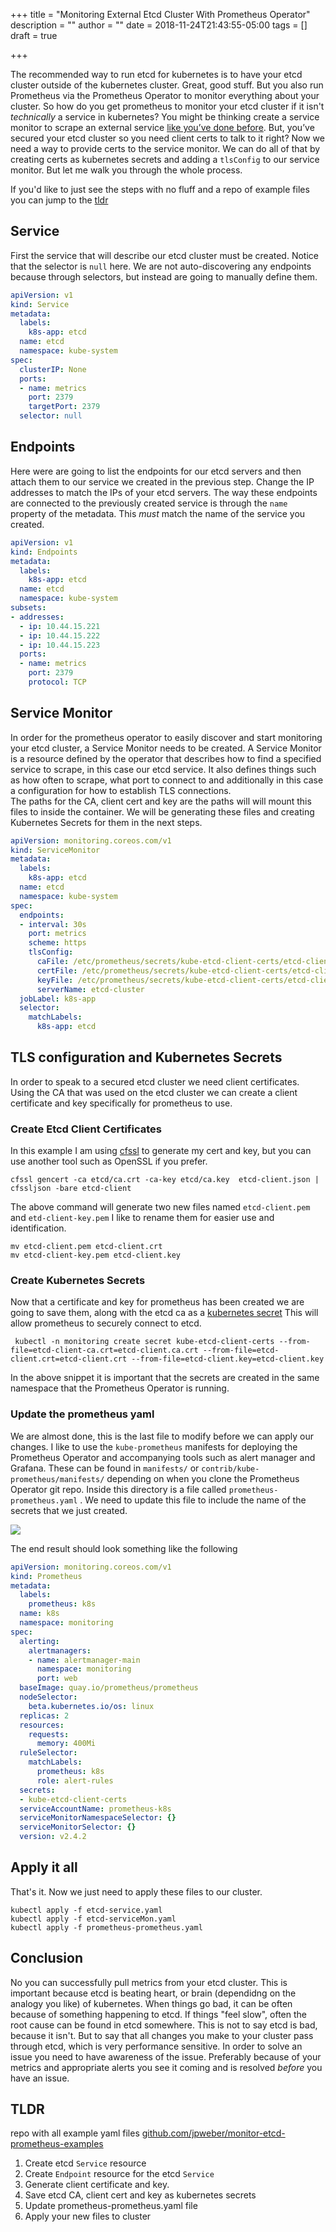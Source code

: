 +++
title = "Monitoring External Etcd Cluster With Prometheus Operator"
description = ""
author = ""
date = 2018-11-24T21:43:55-05:00
tags = []
draft = true

+++

The recommended way to run etcd for kubernetes is to have your etcd cluster outside of the kubernetes cluster. Great, good stuff. But you also run Prometheus via the Prometheus Operator to monitor everything about your cluster. So how do you get prometheus to monitor your etcd cluster if it isn't _technically_ a service in kubernetes?  You might be thinking create a service monitor to scrape an external service [like you’ve done before](/blog/monitor-external-services-with-the-prometheus-operator). But, you’ve secured your etcd cluster so you need client certs to talk to it right? Now we need a way to provide certs to the service monitor.  We can do all of that by creating certs as kubernetes secrets and adding a `tlsConfig` to our service monitor. But let me walk you through the whole process.

If you'd like to just see the steps with no fluff and a repo of example files you can jump to the [tldr](#tldr)

## Service

First the service that will describe our etcd cluster must be created. Notice that the selector is `null` here. We are not auto-discovering any endpoints because through selectors, but instead are going to manually define them.

``` yaml
apiVersion: v1
kind: Service
metadata:
  labels:
    k8s-app: etcd
  name: etcd
  namespace: kube-system
spec:
  clusterIP: None
  ports:
  - name: metrics
    port: 2379
    targetPort: 2379
  selector: null
```

## Endpoints

Here were are going to list the endpoints for our etcd servers and then attach them to our service we created in the previous step.  Change the IP addresses to match the IPs of your etcd servers. The way these endpoints are connected to the previously created service is through the `name` property of the metadata. This _must_ match the name of the service you created.

``` yaml
apiVersion: v1
kind: Endpoints
metadata:
  labels:
    k8s-app: etcd
  name: etcd
  namespace: kube-system
subsets:
- addresses:
  - ip: 10.44.15.221
  - ip: 10.44.15.222
  - ip: 10.44.15.223
  ports:
  - name: metrics
    port: 2379
    protocol: TCP
```

## Service Monitor

In order for the prometheus operator to easily discover and start monitoring your etcd cluster, a Service Monitor needs to be created. A Service Monitor is a resource defined by the operator that describes how to  find a specified service to scrape, in this case our etcd service. It also defines things such as how often to scrape, what port to connect to and additionally in this case a configuration for how to establish TLS connections.  
The paths for the CA, client cert and key are the paths will will mount this files to inside the container. We will be generating these files and creating Kubernetes Secrets for them in the next steps.

``` yaml
apiVersion: monitoring.coreos.com/v1
kind: ServiceMonitor
metadata:
  labels:
    k8s-app: etcd
  name: etcd
  namespace: kube-system
spec:
  endpoints:
  - interval: 30s
    port: metrics
    scheme: https
    tlsConfig:
      caFile: /etc/prometheus/secrets/kube-etcd-client-certs/etcd-client-ca.crt
      certFile: /etc/prometheus/secrets/kube-etcd-client-certs/etcd-client.crt
      keyFile: /etc/prometheus/secrets/kube-etcd-client-certs/etcd-client.key
      serverName: etcd-cluster
  jobLabel: k8s-app
  selector:
    matchLabels:
      k8s-app: etcd
```

## TLS configuration and Kubernetes Secrets

In order to speak to a secured etcd cluster we need client certificates. Using the CA that was used on the etcd cluster we can create a  client certificate and key specifically for prometheus to use.

### Create Etcd Client Certificates

In this example I am using [cfssl](https://github.com/cloudflare/cfssl) to generate my cert and key, but you can use another tool such as OpenSSL if you prefer.

``` shell
cfssl gencert -ca etcd/ca.crt -ca-key etcd/ca.key  etcd-client.json | cfssljson -bare etcd-client
```

The above command will generate two new files named `etcd-client.pem` and `etd-client-key.pem`  I like to rename them for easier use and identification.

``` shell
mv etcd-client.pem etcd-client.crt
mv etcd-client-key.pem etcd-client.key
```

### Create Kubernetes  Secrets

Now that a certificate and key for prometheus has been created we are going to save them, along with the etcd ca as a [kubernetes secret](https://kubernetes.io/docs/concepts/configuration/secret/) This will allow prometheus  to securely connect to etcd.

``` shell
 kubectl -n monitoring create secret kube-etcd-client-certs --from-file=etcd-client-ca.crt=etcd-client.ca.crt --from-file=etcd-client.crt=etcd-client.crt --from-file=etcd-client.key=etcd-client.key
```

In the above snippet it is important that the secrets are created in the same namespace that the Prometheus Operator is running.

### Update the prometheus yaml

We are almost done, this is the last file to modify before we can apply our changes.  I like to use the `kube-prometheus` manifests for deploying the Prometheus Operator and accompanying tools such as alert manager and Grafana. These can be found in `manifests/` or `contrib/kube-prometheus/manifests/` depending on when you clone the Prometheus Operator git repo. Inside this directory is a file called `prometheus-prometheus.yaml` . We need to update this file to include the name of the secrets that we  just created.

![](/images/prom-secrets-diff.png)

The end result should look something like the following

``` yaml
apiVersion: monitoring.coreos.com/v1
kind: Prometheus
metadata:
  labels:
    prometheus: k8s
  name: k8s
  namespace: monitoring
spec:
  alerting:
    alertmanagers:
    - name: alertmanager-main
      namespace: monitoring
      port: web
  baseImage: quay.io/prometheus/prometheus
  nodeSelector:
    beta.kubernetes.io/os: linux
  replicas: 2
  resources:
    requests:
      memory: 400Mi
  ruleSelector:
    matchLabels:
      prometheus: k8s
      role: alert-rules
  secrets:
  - kube-etcd-client-certs
  serviceAccountName: prometheus-k8s
  serviceMonitorNamespaceSelector: {}
  serviceMonitorSelector: {}
  version: v2.4.2
```

## Apply it all

That's it. Now we just need to apply these files to our cluster.  

```shell
kubectl apply -f etcd-service.yaml
kubectl apply -f etcd-serviceMon.yaml
kubectl apply -f prometheus-prometheus.yaml
```

## Conclusion

No you can successfully pull metrics from your etcd cluster. This is important because etcd is beating heart, or brain (dependidng on the analogy you like) of kubernetes. When things go bad, it can be often because of something happening to etcd. If things "feel slow", often the root cause can be found in etcd somewhere. This is not to say etcd is bad, because it isn't. But to say that all changes you make to your cluster pass through etcd, which is very performance sensitive. In order to solve an issue you need to have awareness of the issue. Preferably because of your metrics and appropriate alerts you see it coming and is resolved _before_ you have an issue. 

## TLDR

repo with all example yaml files  [github.com/jpweber/monitor-etcd-prometheus-examples](https://github.com/jpweber/monitor-etcd-prometheus-examples)
1. Create etcd `Service` resource
2. Create `Endpoint` resource for the etcd `Service`
3. Generate client certificate and key.
4. Save etcd CA, client cert and key as kubernetes secrets
5. Update prometheus-prometheus.yaml file
6. Apply your new files to cluster